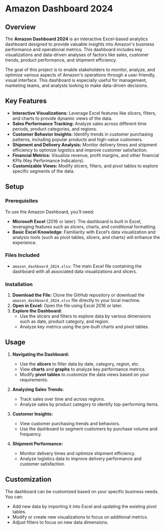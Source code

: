 

# Amazon Dashboard 2024

## Overview

The **Amazon Dashboard 2024** is an interactive Excel-based analytics dashboard designed to provide valuable insights into Amazon's business performance and operational metrics. This dashboard includes key visualizations and data-driven analyses of factors like sales, customer trends, product performance, and shipment efficiency.

The goal of this project is to enable stakeholders to monitor, analyze, and optimize various aspects of Amazon's operations through a user-friendly, visual interface. This dashboard is especially useful for management, marketing teams, and analysts looking to make data-driven decisions.

## Key Features

- **Interactive Visualizations:** Leverage Excel features like slicers, filters, and charts to provide dynamic views of the data.
- **Sales Performance Tracking:** Analyze sales across different time periods, product categories, and regions.
- **Customer Behavior Insights:** Identify trends in customer purchasing patterns, including popular products and high-value customers.
- **Shipment and Delivery Analysis:** Monitor delivery times and shipment efficiency to optimize logistics and improve customer satisfaction.
- **Financial Metrics:** Visualize revenue, profit margins, and other financial KPIs (Key Performance Indicators).
- **Customizable Views:** Modify slicers, filters, and pivot tables to explore specific segments of the data.

## Setup

### Prerequisites

To use the Amazon Dashboard, you’ll need:

- **Microsoft Excel** (2016 or later): The dashboard is built in Excel, leveraging features such as slicers, charts, and conditional formatting.
- **Basic Excel Knowledge**: Familiarity with Excel’s data visualization and analysis tools (such as pivot tables, slicers, and charts) will enhance the experience.

### Files Included

- `amazon_dashboard_2024.xlsx`: The main Excel file containing the dashboard with all associated data visualizations and slicers.

### Installation

1. **Download the File:** Clone the GitHub repository or download the `amazon_dashboard_2024.xlsx` file directly to your local machine.
2. **Open in Excel:** Open the file using Excel 2016 or later.
3. **Explore the Dashboard:**
   - Use the slicers and filters to explore data by various dimensions such as date, product category, and region.
   - Analyze key metrics using the pre-built charts and pivot tables.

## Usage

1. **Navigating the Dashboard:**
   - Use the **slicers** to filter data by date, category, region, etc.
   - View **charts** and **graphs** to analyze key performance metrics.
   - Modify **pivot tables** to customize the data views based on your requirements.

2. **Analyzing Sales Trends:**
   - Track sales over time and across regions.
   - Analyze sales by product category to identify top-performing items.

3. **Customer Insights:**
   - View customer purchasing trends and behaviors.
   - Use the dashboard to segment customers by purchase volume and frequency.

4. **Shipment Performance:**
   - Monitor delivery times and optimize shipment efficiency.
   - Analyze logistics data to improve delivery performance and customer satisfaction.

## Customization

The dashboard can be customized based on your specific business needs. You can:
- Add new data by importing it into Excel and updating the existing pivot tables.
- Modify or create new visualizations to focus on additional metrics.
- Adjust filters to focus on new data dimensions.




